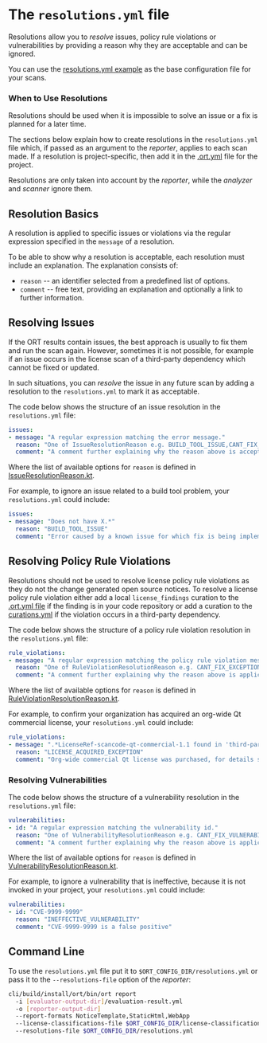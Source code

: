 # The `resolutions.yml` file

Resolutions allow you to *resolve* issues, policy rule violations or vulnerabilities by providing a reason why they are
acceptable and can be ignored.

You can use the [resolutions.yml example](../examples/resolutions.yml) as the base configuration file for your scans.

### When to Use Resolutions

Resolutions should be used when it is impossible to solve an issue or a fix is planned for a later time.

The sections below explain how to create resolutions in the `resolutions.yml` file which, if passed as an argument to
the _reporter_, applies to each scan made. If a resolution is project-specific, then add it in the
[.ort.yml](config-file-ort-yml.md) file for the project.

Resolutions are only taken into account by the _reporter_, while the _analyzer_ and _scanner_ ignore them.

## Resolution Basics

A resolution is applied to specific issues or violations via the regular expression specified in the `message` of a
resolution.

To be able to show why a resolution is acceptable, each resolution must include an explanation. The explanation consists
of:

* `reason` -- an identifier selected from a predefined list of options. 
* `comment` -- free text, providing an explanation and optionally a link to further information.

## Resolving Issues

If the ORT results contain issues, the best approach is usually to fix them and run the scan again. However, sometimes
it is not possible, for example if an issue occurs in the license scan of a third-party dependency which cannot be fixed
or updated.

In such situations, you can *resolve* the issue in any future scan by adding a resolution to the `resolutions.yml` to
mark it as acceptable.

The code below shows the structure of an issue resolution in the `resolutions.yml` file:

```yaml
issues:
- message: "A regular expression matching the error message."
  reason: "One of IssueResolutionReason e.g. BUILD_TOOL_ISSUE,CANT_FIX_ISSUE,SCANNER_ISSUE."
  comment: "A comment further explaining why the reason above is acceptable."
```
Where the list of available options for `reason` is defined in
[IssueResolutionReason.kt](../model/src/main/kotlin/config/IssueResolutionReason.kt).

For example, to ignore an issue related to a build tool problem, your `resolutions.yml` could include:

```yaml
issues:
- message: "Does not have X.*"
  reason: "BUILD_TOOL_ISSUE"
  comment: "Error caused by a known issue for which fix is being implemented, see https://github.com/..."
```

## Resolving Policy Rule Violations

Resolutions should not be used to resolve license policy rule violations as they do not the change generated open source
notices. To resolve a license policy rule violation either add a local `license_findings` curation to the
[.ort.yml file](./config-file-ort-yml.md) if the finding is in your code repository or add a curation to the
[curations.yml](config-file-curations-yml.md) if the violation occurs in a third-party dependency.

The code below shows the structure of a policy rule violation resolution in the `resolutions.yml` file:

```yaml
rule_violations:
- message: "A regular expression matching the policy rule violation message."
  reason: "One of RuleViolationResolutionReason e.g. CANT_FIX_EXCEPTION, DYNAMIC_LINKAGE_EXCEPTION."
  comment: "A comment further explaining why the reason above is applicable."
```

Where the list of available options for `reason` is defined in
[RuleViolationResolutionReason.kt](../model/src/main/kotlin/config/RuleViolationResolutionReason.kt).

For example, to confirm your organization has acquired an org-wide Qt commercial license, your `resolutions.yml` could
include:

```yaml
rule_violations:
- message: ".*LicenseRef-scancode-qt-commercial-1.1 found in 'third-party/qt/LICENSE'.*"
  reason: "LICENSE_ACQUIRED_EXCEPTION"
  comment: "Org-wide commercial Qt license was purchased, for details see https://jira.example.com/issues/SOURCING-1234"
```

### Resolving Vulnerabilities

The code below shows the structure of a vulnerability resolution in the `resolutions.yml` file:

```yaml
vulnerabilities:
- id: "A regular expression matching the vulnerability id."
  reason: "One of VulnerabilityResolutionReason e.g. CANT_FIX_VULNERABILITY, INEFFECTIVE_VULNERABILITY."
  comment: "A comment further explaining why the reason above is applicable."
```

Where the list of available options for `reason` is defined in
[VulnerabilityResolutionReason.kt](../model/src/main/kotlin/config/VulnerabilityResolutionReason.kt).

For example, to ignore a vulnerability that is ineffective, because it is not invoked in your project, your
`resolutions.yml` could include:

```yaml
vulnerabilities:
- id: "CVE-9999-9999"
  reason: "INEFFECTIVE_VULNERABILITY"
  comment: "CVE-9999-9999 is a false positive"
```

## Command Line

To use the `resolutions.yml` file put it to `$ORT_CONFIG_DIR/resolutions.yml` or pass it to the `--resolutions-file`
option of the _reporter_:

```bash
cli/build/install/ort/bin/ort report
  -i [evaluator-output-dir]/evaluation-result.yml
  -o [reporter-output-dir]
  --report-formats NoticeTemplate,StaticHtml,WebApp
  --license-classifications-file $ORT_CONFIG_DIR/license-classifications.yml
  --resolutions-file $ORT_CONFIG_DIR/resolutions.yml
```
